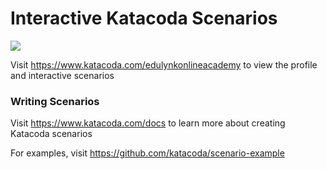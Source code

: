 # Interactive Katacoda Scenarios

[![](http://shields.katacoda.com/katacoda/edulynkonlineacademy/count.svg)](https://www.katacoda.com/edulynkonlineacademy "Get your profile on Katacoda.com")

Visit https://www.katacoda.com/edulynkonlineacademy to view the profile and interactive scenarios

### Writing Scenarios
Visit https://www.katacoda.com/docs to learn more about creating Katacoda scenarios

For examples, visit https://github.com/katacoda/scenario-example
